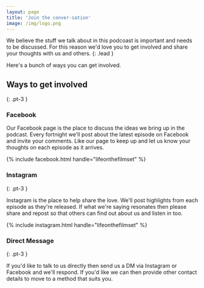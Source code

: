 ```yaml
---
layout: page
title: 'Join the conver-sation'
image: /img/logo.png
---
```


We believe the stuff we talk about in this podcoast is important and needs to be discussed. For this reason we'd love you to get involved and share your thoughts with us and others.
{: .lead }

Here's a bunch of ways you can get involved.

## Ways to get involved
{: .pt-3 }

### Facebook

Our Facebook page is the place to discuss the ideas we bring up in the podcast. Every fortnight we'll post about the latest episode on Facebook and invite your comments. Like our page to keep up and let us know your thoughts on each episode as it arrives.

{% include facebook.html handle="lifeonthefilmset" %}

### Instagram
{: .pt-3 }

Instagram is the place to help share the love. We'll post highlights from each episode as they're released. If what we're saying resonates then please share and repost so that others can find out about us and listen in too.

{% include instagram.html handle="lifeonthefilmset" %}

### Direct Message
{: .pt-3 }

If you'd like to talk to us directly then send us a DM via Instagram or Facebook and we'll respond. If you'd like we can then provide other contact details to move to a method that suits you.
